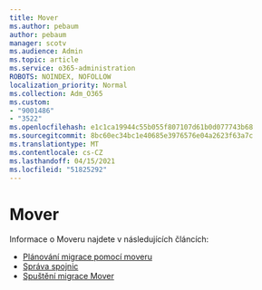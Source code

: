 ```yaml
---
title: Mover
ms.author: pebaum
author: pebaum
manager: scotv
ms.audience: Admin
ms.topic: article
ms.service: o365-administration
ROBOTS: NOINDEX, NOFOLLOW
localization_priority: Normal
ms.collection: Adm_O365
ms.custom:
- "9001486"
- "3522"
ms.openlocfilehash: e1c1ca19944c55b055f807107d61b0d077743b68
ms.sourcegitcommit: 8bc60ec34bc1e40685e3976576e04a2623f63a7c
ms.translationtype: MT
ms.contentlocale: cs-CZ
ms.lasthandoff: 04/15/2021
ms.locfileid: "51825292"
---
```

# <a name="mover"></a>Mover

Informace o Moveru najdete v následujících článcích:

- [Plánování migrace pomocí moveru](https://docs.microsoft.com/sharepointmigration/mover-plan-migration)
- [Správa spojnic](https://docs.microsoft.com/sharepointmigration/mover-manage-connectors)
- [Spuštění migrace Mover](https://docs.microsoft.com/sharepointmigration/mover-running-migration)
